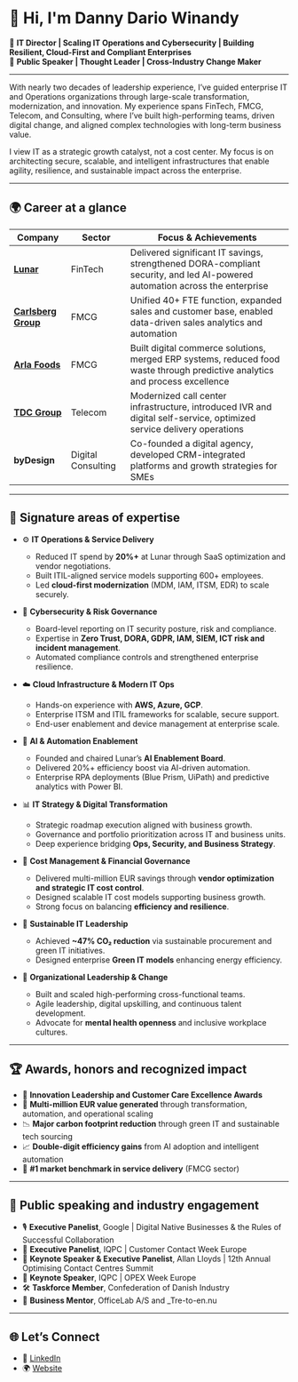 # 👋 Hi, I'm Danny Dario Winandy

🎯 **IT Director | Scaling IT Operations and Cybersecurity | Building Resilient, Cloud-First and Compliant Enterprises**  
🎤 **Public Speaker | Thought Leader | Cross-Industry Change Maker**

---

With nearly two decades of leadership experience, I’ve guided enterprise IT and Operations organizations through large-scale transformation, modernization, and innovation. My experience spans FinTech, FMCG, Telecom, and Consulting, where I’ve built high-performing teams, driven digital change, and aligned complex technologies with long-term business value.

I view IT as a strategic growth catalyst, not a cost center. My focus is on architecting secure, scalable, and intelligent infrastructures that enable agility, resilience, and sustainable impact across the enterprise.

---

## 🌍 Career at a glance

| Company | Sector | Focus & Achievements |
|--------|--------|-----------------------|
| **[Lunar](https://www.lunar.app)** | FinTech | Delivered significant IT savings, strengthened DORA-compliant security, and led AI-powered automation across the enterprise |
| **[Carlsberg Group](https://www.carlsberggroup.com)** | FMCG | Unified 40+ FTE function, expanded sales and customer base, enabled data-driven sales analytics and automation |
| **[Arla Foods](https://www.arlafoods.com)** | FMCG | Built digital commerce solutions, merged ERP systems, reduced food waste through predictive analytics and process excellence |
| **[TDC Group](https://www.nuuday.com)** | Telecom | Modernized call center infrastructure, introduced IVR and digital self-service, optimized service delivery operations |
| **byDesign** | Digital Consulting | Co-founded a digital agency, developed CRM-integrated platforms and growth strategies for SMEs |

---

## 🧠 Signature areas of expertise

- ⚙️ **IT Operations & Service Delivery**  
  - Reduced IT spend by **20%+** at Lunar through SaaS optimization and vendor negotiations.  
  - Built ITIL-aligned service models supporting 600+ employees.  
  - Led **cloud-first modernization** (MDM, IAM, ITSM, EDR) to scale securely.  

- 🔐 **Cybersecurity & Risk Governance**  
  - Board-level reporting on IT security posture, risk and compliance.  
  - Expertise in **Zero Trust, DORA, GDPR, IAM, SIEM, ICT risk and incident management**.  
  - Automated compliance controls and strengthened enterprise resilience.  

- ☁️ **Cloud Infrastructure & Modern IT Ops**  
  - Hands-on experience with **AWS, Azure, GCP**.  
  - Enterprise ITSM and ITIL frameworks for scalable, secure support.  
  - End-user enablement and device management at enterprise scale.  

- 🤖 **AI & Automation Enablement**  
  - Founded and chaired Lunar’s **AI Enablement Board**.  
  - Delivered 20%+ efficiency boost via AI-driven automation.  
  - Enterprise RPA deployments (Blue Prism, UiPath) and predictive analytics with Power BI.  

- 📊 **IT Strategy & Digital Transformation**  
  - Strategic roadmap execution aligned with business growth.  
  - Governance and portfolio prioritization across IT and business units.  
  - Deep experience bridging **Ops, Security, and Business Strategy**.  

- 💸 **Cost Management & Financial Governance**  
  - Delivered multi-million EUR savings through **vendor optimization and strategic IT cost control**.  
  - Designed scalable IT cost models supporting business growth.  
  - Strong focus on balancing **efficiency and resilience**.  

- 🌱 **Sustainable IT Leadership**  
  - Achieved **~47% CO₂ reduction** via sustainable procurement and green IT initiatives.  
  - Designed enterprise **Green IT models** enhancing energy efficiency.  

- 👥 **Organizational Leadership & Change**  
  - Built and scaled high-performing cross-functional teams.  
  - Agile leadership, digital upskilling, and continuous talent development.  
  - Advocate for **mental health openness** and inclusive workplace cultures.

---

## 🏆 Awards, honors and recognized impact

- 🥇 **Innovation Leadership and Customer Care Excellence Awards**
- 🏅 **Multi-million EUR value generated** through transformation, automation, and operational scaling
- 📉 **Major carbon footprint reduction** through green IT and sustainable tech sourcing
- 📈 **Double-digit efficiency gains** from AI adoption and intelligent automation
- 🥇 **#1 market benchmark in service delivery** (FMCG sector)

---

## 📢 Public speaking and industry engagement

- 🎙️ **Executive Panelist**, Google | Digital Native Businesses & the Rules of Successful Collaboration
- 💬 **Executive Panelist**, IQPC | Customer Contact Week Europe
- 🧠 **Keynote Speaker & Executive Panelist**, Allan Lloyds | 12th Annual Optimising Contact Centres Summit
- 🎤 **Keynote Speaker**, IQPC | OPEX Week Europe
- 🛠️ **Taskforce Member**, Confederation of Danish Industry
- 🤝 **Business Mentor**, OfficeLab A/S and _Tre-to-en.nu

---

## 🌐 Let’s Connect

- 💼 [LinkedIn](https://www.linkedin.com/in/dannydariowinandy)
- 🌍 [Website](https://www.dannydariowinandy.com)
